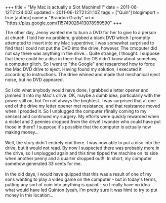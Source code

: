 +++
title = "My Mac is actually a Slot Machine!!!"
date = 2011-06-12T21:24:00Z
updated = 2011-06-12T21:31:10Z
tags = ["Quin"]
blogimport = true 
[author]
	name = "Brandon Grady"
	uri = "https://plus.google.com/115749026413078959590"
+++

The other day, Jenny wanted me to burn a DVD for her to give to a person at church. I told her no problem, grabbed a blank DVD which I promptly attempted to insert into my Mac superdrive. I was somewhat surprised to find that I could not put the DVD into the drive, however. The cmoputer did not say there was anything in the drive... Quite strange, I thought. I suppose that there could be a disc in there that the OS didn't know about somehow, a computer glitch. So I went to "the Google" and researched how to force the Mac DVD drive to eject. Having found my solution, I executed it according to instructions. The drive whined and made that mechanical eject noise, but no DVD appeared.<br /><br />So I did what anybody would have done, I grabbed a letter opener and jammed it into my Mac's drive. OK, maybe a dumb idea, particularly with the power still on, but I'm not always the brightest. I was surprised that at one end of the drive my letter opener met resistance, and that resistance moved when I prodded it. So I unplugged the computer (finally coming to my senses) and continued my surgery. My efforts were quickly rewarded when a nickel and 2 pennies dropped from the drive! I wonder who could have put those in there? I suppose it's possible that the computer is actually now making money...<br /><br />Well, the story didn't entirely end there. I was now able to put a disc into the drive, but it would not read. By now I suspected there was probably more in the drive, so I unplugged again and this time tipped the machine on its side when another penny and a quarter dropped out!!! In short, my computer somehow generated 33 cents for me.<br /><br />In the old days, I would have quipped that this was a result of one of my sons wanting to play a video game on the computer - but in today's terms, putting any sort of coin into anything is quaint - so I really have no idea what would have led Quinton (yeah, I'm pretty sure it was him) to try to put money in this location...
